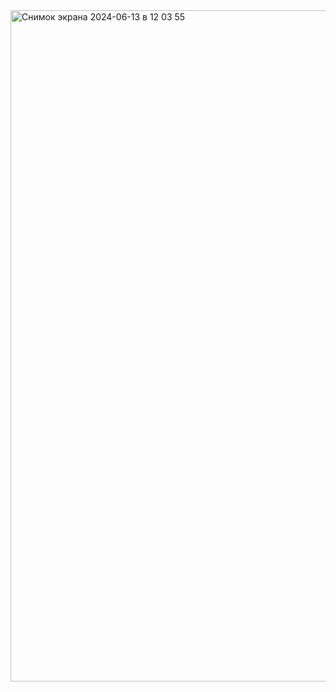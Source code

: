 <img width="1074" alt="Снимок экрана 2024-06-13 в 12 03 55" src="https://github.com/Mery182/base2/assets/58829464/9c228c83-5940-47ae-abd4-fe9fdb0bee12">
